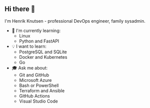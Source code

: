 ## Hi there 👋

I'm Henrik Knutsen - professional DevOps engineer, family sysadmin.

- 🌱 I'm currently learning:
  - Linux
  - Python and FastAPI
- 💡 I want to learn:
  - PostgreSQL and SQLite
  - Docker and Kubernetes
  - Go
- 🎓 Ask me about:
  - Git and GitHub
  - Microsoft Azure
  - Bash or PowerShell
  - Terraform and Ansible
  - GitHub Actions
  - Visual Studio Code
